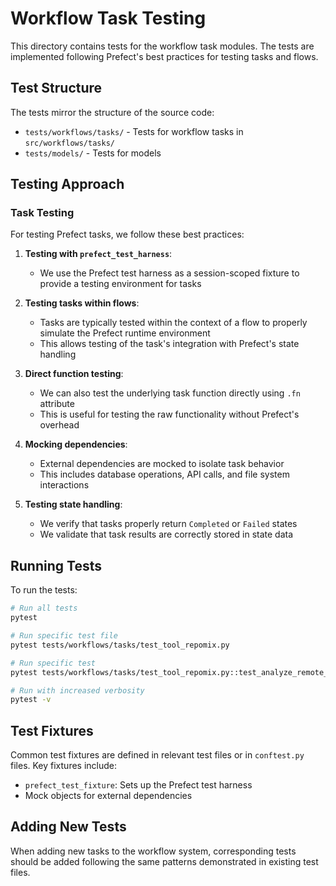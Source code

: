 # Workflow Task Testing

This directory contains tests for the workflow task modules. The tests are implemented following Prefect's best practices for testing tasks and flows.

## Test Structure

The tests mirror the structure of the source code:

- `tests/workflows/tasks/` - Tests for workflow tasks in `src/workflows/tasks/`
- `tests/models/` - Tests for models

## Testing Approach

### Task Testing

For testing Prefect tasks, we follow these best practices:

1. **Testing with `prefect_test_harness`**:
   - We use the Prefect test harness as a session-scoped fixture to provide a testing environment for tasks

2. **Testing tasks within flows**:
   - Tasks are typically tested within the context of a flow to properly simulate the Prefect runtime environment
   - This allows testing of the task's integration with Prefect's state handling

3. **Direct function testing**:
   - We can also test the underlying task function directly using `.fn` attribute
   - This is useful for testing the raw functionality without Prefect's overhead

4. **Mocking dependencies**:
   - External dependencies are mocked to isolate task behavior
   - This includes database operations, API calls, and file system interactions

5. **Testing state handling**:
   - We verify that tasks properly return `Completed` or `Failed` states
   - We validate that task results are correctly stored in state data

## Running Tests

To run the tests:

```bash
# Run all tests
pytest

# Run specific test file
pytest tests/workflows/tasks/test_tool_repomix.py

# Run specific test
pytest tests/workflows/tasks/test_tool_repomix.py::test_analyze_remote_repo_success

# Run with increased verbosity
pytest -v
```

## Test Fixtures

Common test fixtures are defined in relevant test files or in `conftest.py` files. Key fixtures include:

- `prefect_test_fixture`: Sets up the Prefect test harness
- Mock objects for external dependencies

## Adding New Tests

When adding new tasks to the workflow system, corresponding tests should be added following the same patterns demonstrated in existing test files. 